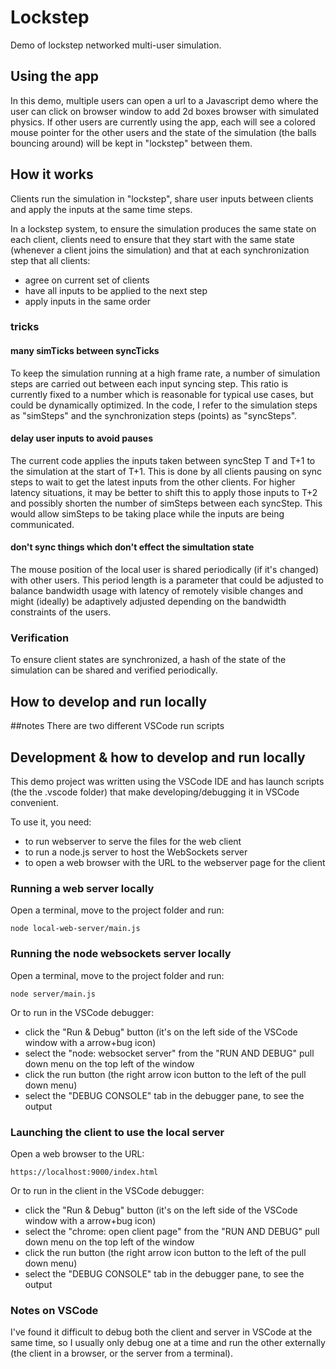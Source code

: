 # Lockstep
Demo of lockstep networked multi-user simulation.

## Using the app
In this demo, multiple users can open a url to a Javascript demo where the user can click on browser window to add 2d boxes browser with simulated physics. If other users are currently using the app, each will see a colored mouse pointer for the other users and the state of the simulation (the balls bouncing around) will be kept in "lockstep" between them.

## How it works

Clients run the simulation in "lockstep", share user inputs between clients and apply the inputs at the same time steps.

In a lockstep system, to ensure the simulation produces the same state on each client, clients need to ensure that they start with the same state (whenever a client joins the simulation) and that at each synchronization step that all clients:
- agree on current set of clients
- have all inputs to be applied to the next step
- apply inputs in the same order

### tricks

#### many simTicks between syncTicks
To keep the simulation running at a high frame rate, a number of simulation steps are carried out between each input syncing step. This ratio is currently fixed to a number which is reasonable for typical use cases, but could be dynamically optimized. In the code, I refer to the simulation steps as "simSteps" and the synchronization steps (points) as "syncSteps".

#### delay user inputs to avoid pauses
The current code applies the inputs taken between syncStep T and T+1 to the simulation at the start of T+1. This is done by all clients pausing on sync steps to wait to get the latest inputs from the other clients. For higher latency situations, it may be better to shift this to apply those inputs to T+2 and possibly shorten the number of simSteps between each syncStep. This would allow simSteps to be taking place while the inputs are being communicated.

#### don't sync things which don't effect the simultation state
The mouse position of the local user is shared periodically (if it's changed) with other users. This period length is a parameter that could be adjusted to balance bandwidth usage with latency of remotely visible changes and might (ideally) be adaptively adjusted depending on the bandwidth constraints of the users.

### Verification
To ensure client states are synchronized, a hash of the state of the simulation can be shared and verified periodically.

## How to develop and run locally

##notes
There are two different VSCode run scripts

## Development & how to develop and run locally
This demo project was written using the VSCode IDE and has launch scripts (the the .vscode folder)
that make developing/debugging it in VSCode convenient. 

To use it, you need:
- to run webserver to serve the files for the web client
- to run a node.js server to host the WebSockets server
- to open a web browser with the URL to the webserver page for the client

### Running a web server locally

Open a terminal, move to the project folder and run:

    node local-web-server/main.js

### Running the node websockets server locally

Open a terminal, move to the project folder and run:

    node server/main.js

Or to run in the VSCode debugger:

-  click the "Run & Debug" button 
    (it's on the left side of the VSCode window with a arrow+bug icon)
- select the "node: websocket server" from the "RUN AND DEBUG" pull down menu on the top
    left of the window
- click the run button (the right arrow icon button to the left of the pull down menu)
- select the "DEBUG CONSOLE" tab in the debugger pane, to see the output

### Launching the client to use the local server

Open a web browser to the URL:

    https://localhost:9000/index.html

Or to run in the client in the VSCode debugger:

-  click the "Run & Debug" button 
    (it's on the left side of the VSCode window with a arrow+bug icon)
- select the "chrome: open client page" from the "RUN AND DEBUG" pull down menu on the top
    left of the window
- click the run button (the right arrow icon button to the left of the pull down menu)
- select the "DEBUG CONSOLE" tab in the debugger pane, to see the output

### Notes on VSCode
I've found it difficult to debug both the client and server in VSCode at the same time, 
so I usually only debug one at a time and run the other externally 
(the client in a browser, or the server from a terminal). 

